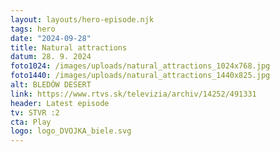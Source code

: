 ```yaml
---
layout: layouts/hero-episode.njk
tags: hero
date: "2024-09-28"
title: Natural attractions
datum: 28. 9. 2024
foto1024: /images/uploads/natural_attractions_1024x768.jpg
foto1440: /images/uploads/natural_attractions_1440x825.jpg
alt: BLEDÓW DESERT
link: https://www.rtvs.sk/televizia/archiv/14252/491331
header: Latest episode
tv: STVR :2
cta: Play
logo: logo_DVOJKA_biele.svg
---
```

